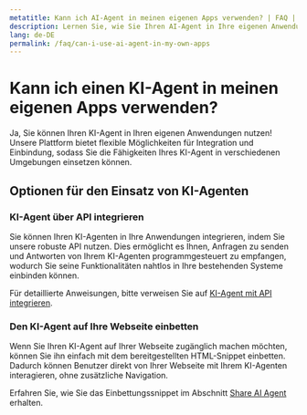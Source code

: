 ```yaml
---
metatitle: Kann ich AI-Agent in meinen eigenen Apps verwenden? | FAQ | FabriXAI Benutzerhandbuch
description: Lernen Sie, wie Sie Ihren AI-Agent in Ihre eigenen Anwendungen und Websites integrieren und einbetten können.
lang: de-DE
permalink: /faq/can-i-use-ai-agent-in-my-own-apps
---
```


# Kann ich einen KI-Agent in meinen eigenen Apps verwenden?

Ja, Sie können Ihren KI-Agent in Ihren eigenen Anwendungen nutzen! Unsere Plattform bietet flexible Möglichkeiten für Integration und Einbindung, sodass Sie die Fähigkeiten Ihres KI-Agent in verschiedenen Umgebungen einsetzen können.

## Optionen für den Einsatz von KI-Agenten

### KI-Agent über API integrieren

Sie können Ihren KI-Agenten in Ihre Anwendungen integrieren, indem Sie unsere robuste API nutzen. Dies ermöglicht es Ihnen, Anfragen zu senden und Antworten von Ihrem KI-Agenten programmgesteuert zu empfangen, wodurch Sie seine Funktionalitäten nahtlos in Ihre bestehenden Systeme einbinden können.

Für detaillierte Anweisungen, bitte verweisen Sie auf [KI-Agent mit API integrieren](/en-us/integrations-api/).

### Den KI-Agent auf Ihre Webseite einbetten

Wenn Sie Ihren KI-Agent auf Ihrer Webseite zugänglich machen möchten, können Sie ihn einfach mit dem bereitgestellten HTML-Snippet einbetten. Dadurch können Benutzer direkt von Ihrer Webseite mit Ihrem KI-Agenten interagieren, ohne zusätzliche Navigation.

Erfahren Sie, wie Sie das Einbettungssnippet im Abschnitt [Share AI Agent](/en-us/share-ai-agent/) erhalten.